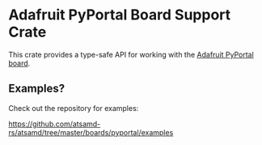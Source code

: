 # Adafruit PyPortal Board Support Crate

This crate provides a type-safe API for working with the [Adafruit PyPortal
board](https://www.adafruit.com/product/4116).

## Examples?

Check out the repository for examples:

https://github.com/atsamd-rs/atsamd/tree/master/boards/pyportal/examples
